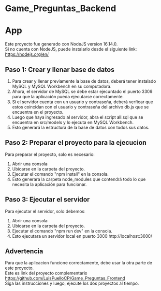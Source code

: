 # Game_Preguntas_Backend

# App

Este proyecto fue generado con NodeJS version 16.14.0. <br>
Si no cuenta con NodeJS, puede instalarlo desde el siguiente link: https://nodejs.org/en/

## Paso 1: Crear y llenar base de datos
1. Para crear y llenar previamente la base de datos, deberá tener instalado MySQL y MySQL Workbench en su computadora.
2. Ahora, el servidor de MySQL se debe estar ejecuntado el puerto 3306 para que la aplicación pueda ejecutarse correctamente.
3. Si el servidor cuenta con un usuario y contraseña, deberá verficar que estos coincidan con el usuario y contraseña del archivo db.js que se encuentra en el proyecto.
4. Luego que haya ingresado al servidor, abra el script all.sql que se encuentra en src/models y lo ejecuta en MySQL Workbench.
5. Esto generará la estructura de la base de datos con todos sus datos.

## Paso 2: Preparar el proyecto para la ejecucion
Para preparar el proyecto, solo es necesario:
1. Abrir una consola
2. Ubicarse en la carpeta del proyecto.
3. Ejecutar el comando "npm install" en la consola.
4. Esto generara la carpeta node_modules que contendrá todo lo que necesita la aplicación para funcionar.

## Paso 3: Ejecutar el servidor
Para ejecutar el servidor, solo debemos:
1. Abrir una consola
2. Ubicarse en la carpeta del proyecto.
3. Ejecutar el comando "npm run dev" en la consola.
4. Esto ejecutara un servidor local en puerto 3000 http://localhost:3000/



## Advertencia
Para que la aplicacion funcione correctamente, debe usar la otra parte de este proyecto. <br>
Este es link del proyecto complementario https://github.com/LuisPuelloCP/Game_Preguntas_Frontend <br>
Siga las instrucciones y luego, ejecute los dos proyectos al tiempo.
